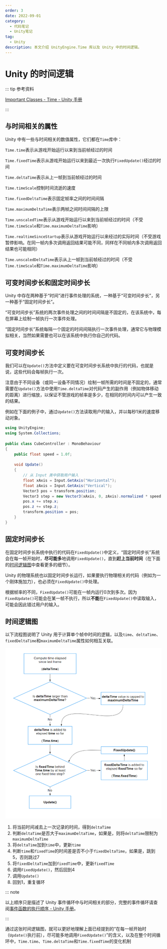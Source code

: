 ```yaml
---
order: 3
date: 2022-09-01
category:
  - 代码笔记
  - Unity笔记
tag:
  - Unity
description: 本文介绍 UnityEngine.Time 库以及 Unity 中的时间逻辑。
---
```

# Unity 的时间逻辑

::: tip 参考资料

[Important Classes - Time - Unity 手册](https://docs.unity.cn/cn/2021.3/Manual/TimeFrameManagement.html)

:::

## 与时间相关的属性

Unity 中有一些与时间相关的数值属性，它们都在`Time`库中：

`Time.time`表示从游戏开始运行以来到当前帧经过的时间

`Time.fixedTime`表示从游戏开始运行以来到最近一次执行`FixedUpdate()`经过的时间

`Time.deltaTime`表示从上一帧到当前帧经过的时间

`Time.timeScale`控制时间流逝的速度

`Time.fixedDeltaTime`表示固定帧率之间的时间间隔

`Time.maximumDeltaTime`表示两帧之间时间间隔的上限

`Time.unscaledTime`表示从游戏开始运行以来到当前帧经过的时间（不受`Time.timeScale`和`Time.maximumDeltaTime`影响）

`Time.realtimeSinceStartup`表示从游戏开始运行以来经过的实际时间（不受游戏暂停影响。在同一帧内多次调用返回结果可能不同，同样在不同帧内多次调用返回结果也可能相同）

`Time.unscaledDeltaTime`表示从上一帧到当前帧经过的时间（不受`Time.timeScale`和`Time.maximumDeltaTime`影响）

## 可变时间步长和固定时间步长

Unity 中存在两种基于“时间”进行事件处理的系统，一种基于“可变时间步长”，另一种基于“固定时间步长”。

“可变时间步长”系统的两次事件处理之间的时间间隔是不固定的，在该系统中，每在屏幕上绘制一帧执行一次事件处理。

“固定时间步长”系统每隔一个固定的时间间隔执行一次事件处理，通常它与物理模拟相关，当然如果需要也可以在该系统中执行你自己的代码。

## 可变时间步长

我们可以在`Update()`方法中定义要在可变时间步长系统中执行的代码，也就是说，这些代码会每帧执行一次。

注意由于不同设备（或同一设备不同情况）绘制一帧所需的时间是不固定的，通常需要在`Update()`方法中使用`Time.deltaTime`对代码产生的副作用（例如物体移动的距离）进行缩放，以保证不管游戏的帧率是多少，在相同的时间内可以产生一致的结果。

例如在下面的例子中，通过`Update()`方法读取用户的输入，并以每秒1米的速度移动对象。

```csharp
using UnityEngine;
using System.Collections;

public class CubeController : MonoBehaviour
{
    public float speed = 1.0f;

    void Update()
    {
        // 从 Input 类中获取用户输入
        float xAxis = Input.GetAxis("Horizontal");
        float zAxis = Input.GetAxis("Vertical");
        Vector3 pos = transform.position;
        Vector3 step = new Vector3(xAxis, 0, zAxis).normalized * speed * Time.deltaTime;
        pos.x += step.x;
        pos.z += step.z;
        transform.position = pos;
    }
}
```

## 固定时间步长

在固定时间步长系统中执行的代码在`FixedUpdate()`中定义，“固定时间步长”系统会在每一帧开始时，**尽可能多**地调用`FixedUpdate()`，直到**赶上当前时间**（在下面的[时间逻辑图](#时间逻辑图)中查看更多的细节）。

Unity 的物理系统也以固定时间步长运行，如果要执行物理相关的代码（例如为一个刚体施加力），也必须在`FixedUpdate()`中处理。

根据帧率的不同，`FixedUpdate()`可能在一帧内运行0次到多次。因为`FixedUpdate()`可能会在某一帧不执行，所以**不能**在`FixedUpdate()`中读取输入，可能会因此错过用户的输入。

## 时间逻辑图

以下流程图说明了 Unity 用于计算单个帧中时间的逻辑，以及`time`、`deltaTime`、`fixedDeltaTime`和`maximumDeltaTime`属性如何相互关联。

![time-flowchart.png](./assets//3-unity%E7%9A%84%E6%97%B6%E9%97%B4%E9%80%BB%E8%BE%91.md/time-flowchart.png)

1. 将当前时间减去上一次记录的时间，得到`deltaTime`
2. 判断`deltaTime`是否大于`maximumDeltaTime`，如果是，则将`deltaTime`限制为`maximumDeltaTime`
3. 将`deltaTime`加到`time`中，更新`time`
4. 判断`time`和`fixedTime`的时间差是否不小于`fixedDeltaTime`，如果是，跳到5，否则跳过7
5. 将`fixedDeltaTime`加到`fixedTime`中，更新`fixedTime`
6. 调用`FixedUpdate()`，然后回到4
7. 调用`Update()`
8. 回到1，重复循环

::: note

以上顺序只是描述了 Unity 事件循环中与时间相关的部分，完整的事件循环请查阅[事件函数的执行顺序 - Unity 手册](https://docs.unity.cn/cn/2021.3/Manual/ExecutionOrder.html)。

:::

通过这张时间逻辑图，就可以更好地理解上面已经提到的“在每一帧开始时（`Update()`执行前），尽可能多地调用`FixedUpdate()`”的含义，以及在整个时间循环中，`Time.time`、`Time.deltaTime`和`Time.fixedTime`的变化机制
